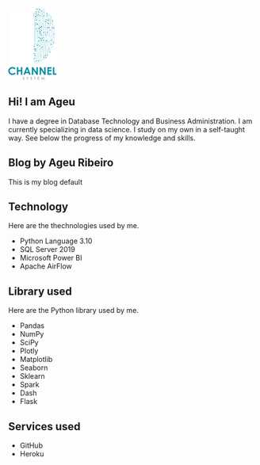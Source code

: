 ![Logo of Project](https://github.com/ageuribeiro/ageuribeiro/blob/main/public/assets/imgs/path36.png)

## **Hi!** **I am Ageu**

  I have a degree in Database Technology and Business Administration. I am currently specializing in data science. I study on my own in a self-taught way. See below the progress of my knowledge and skills.
  
  
## **Blog by Ageu Ribeiro**
This is my blog default


## **Technology**
Here are the thechnologies used by me.

- Python Language 3.10 
- SQL Server 2019
- Microsoft Power BI
- Apache AirFlow


## **Library used**
Here are the Python library used by me.

- Pandas
- NumPy
- SciPy
- Plotly
- Matplotlib
- Seaborn
- Sklearn
- Spark
- Dash
- Flask


## Services used

- GitHub
- Heroku



